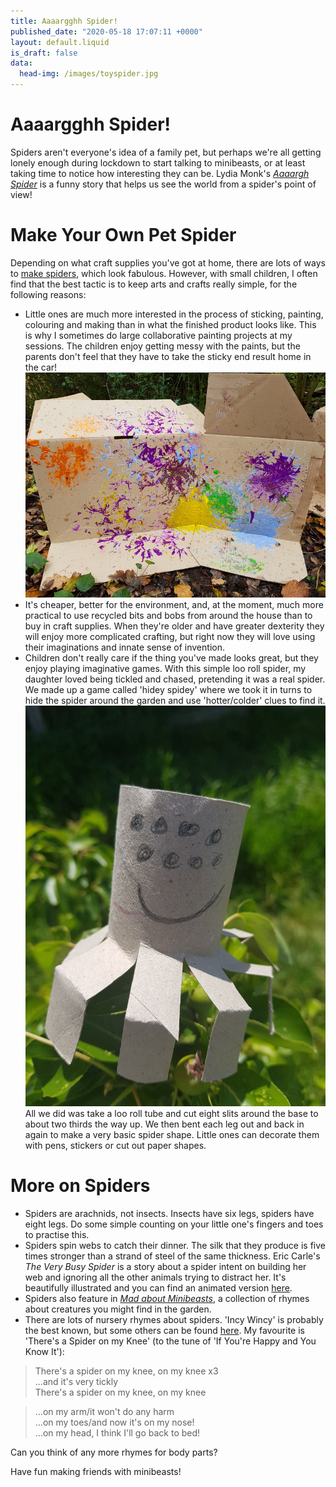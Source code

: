 ```yaml
---
title: Aaaargghh Spider!
published_date: "2020-05-18 17:07:11 +0000"
layout: default.liquid
is_draft: false
data:
  head-img: /images/toyspider.jpg
---
```

# Aaaargghh Spider!

Spiders aren't everyone's idea of a family pet, but perhaps we're all getting lonely enough during lockdown to start talking to minibeasts, or at least taking time to notice how interesting they can be. Lydia Monk's *[Aaaargh Spider](https://www.youtube.com/watch?v=7OCamTmAoFc)* is a funny story that helps us see the world from a spider's point of view! 

# Make Your Own Pet Spider

Depending on what craft supplies you've got at home, there are lots of ways to [make spiders](https://kidscraftroom.com/the-best-spider-crafts-for-kids/), which look fabulous. 
However, with small children, I often find that the best tactic is to keep arts and crafts really simple, for the following reasons:
* Little ones are much more interested in the process of sticking, painting, colouring and making than in what the finished product looks like. This is why I sometimes do large collaborative painting projects at my sessions. The children enjoy getting messy with the paints, but the parents don't feel that they have to take the sticky end result home in the car!
![](/images/fireworkspainting.jpg)
* It's cheaper, better for the environment, and, at the moment, much more practical to use recycled bits and bobs from around the house than to buy in craft supplies. When they're older and have greater dexterity they will enjoy more complicated crafting, but right now they will love using their imaginations and innate sense of invention. 
* Children don't really care if the thing you've made looks great, but they enjoy playing imaginative games. With this simple loo roll spider, my daughter loved being tickled and chased, pretending it was a real spider. We made up a game called 'hidey spidey' where we took it in turns to hide the spider around the garden and use 'hotter/colder' clues to find it.<br>
![](/images/tpspider.jpg)
All we did was take a loo roll tube and cut eight slits around the base to about two thirds the way up. We then bent each leg out and back in again to make a very basic spider shape. Little ones can decorate them with pens, stickers or cut out paper shapes.

# More on Spiders
* Spiders are arachnids, not insects. Insects have six legs, spiders have eight legs. Do some simple counting on your little one's fingers and toes to practise this.
* Spiders spin webs to catch their dinner. The silk that they produce is five times stronger than a strand of steel of the same thickness. Eric Carle's *The Very Busy Spider* is a story about a spider intent on building her web and ignoring all the other animals trying to distract her. It's beautifully illustrated and you can find an animated version [here](https://www.youtube.com/watch?v=TfL0g-XRxnA&t=2s).
* Spiders also feature in *[Mad about Minibeasts](https://www.youtube.com/watch?v=SW-7MgHEZOE)*, a collection of rhymes about creatures you might find in the garden. 
* There are lots of nursery rhymes about spiders. 'Incy Wincy' is probably the best known, but some others can be found [here](https://www.preschooleducation.com/sspider.shtml). My favourite is 'There's a Spider on my Knee' (to the tune of 'If You're Happy and You Know It'):

>There's a spider on my knee, on my knee x3<br>
...and it's very tickly<br>
There's a spider on my knee, on my knee<br>

>...on my arm/it won't do any harm<br>
...on my toes/and now it's on my nose!<br>
...on my head, I think I'll go back to bed!<br>

Can you think of any more rhymes for body parts?

Have fun making friends with minibeasts! 




